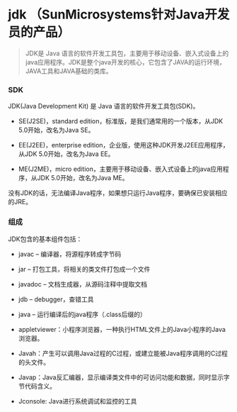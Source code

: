 # jdk （SunMicrosystems针对Java开发员的产品）
 
>JDK是 Java 语言的软件开发工具包，主要用于移动设备、嵌入式设备上的java应用程序。JDK是整个java开发的核心，它包含了JAVA的运行环境，JAVA工具和JAVA基础的类库。

### SDK

JDK(Java Development Kit) 是 Java 语言的软件开发工具包(SDK)。

* SE(J2SE)，standard edition，标准版，是我们通常用的一个版本，从JDK 5.0开始，改名为Java SE。

* EE(J2EE)，enterprise edition，企业版，使用这种JDK开发J2EE应用程序，从JDK 5.0开始，改名为Java EE。

* ME(J2ME)，micro edition，主要用于移动设备、嵌入式设备上的java应用程序，从JDK 5.0开始，改名为Java ME。

没有JDK的话，无法编译Java程序，如果想只运行Java程序，要确保已安装相应的JRE。

### 组成

JDK包含的基本组件包括：

* javac – 编译器，将源程序转成字节码

* jar – 打包工具，将相关的类文件打包成一个文件

* javadoc – 文档生成器，从源码注释中提取文档

* jdb – debugger，查错工具

* java – 运行编译后的java程序（.class后缀的）

* appletviewer：小程序浏览器，一种执行HTML文件上的Java小程序的Java浏览器。

* Javah：产生可以调用Java过程的C过程，或建立能被Java程序调用的C过程的头文件。

* Javap：Java反汇编器，显示编译类文件中的可访问功能和数据，同时显示字节代码含义。

* Jconsole: Java进行系统调试和监控的工具


